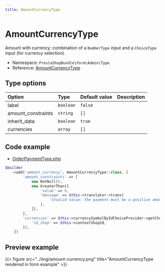 ```yaml
---
title: AmountCurrencyType
---
```


# AmountCurrencyType

Amount with currency: combination of a `NumberType` input and a `ChoiceType` input (for currency selection).

- Namespace: `PrestaShopBundle\Form\Admin\Type`
- Reference: [AmountCurrencyType](https://github.com/PrestaShop/PrestaShop/blob/8.0.x/src/PrestaShopBundle/Form/Admin/Type/AmountCurrencyType.php)

## Type options

| Option       | Type   | Default value                     | Description                                                                               |
| :----------- | :----- | :-------------------------------- | :---------------------------------------------------------------------------------------- |
| label | `boolean` | `false` |  |
| amount_constraints | `string` | `[]` |  |
| inherit_data | `boolean` | `true` |  |
| currencies | `array` | `[]`  |  |

## Code example

- [OrderPaymentType.php](https://github.com/PrestaShop/PrestaShop/blob/8.0.x/src/PrestaShopBundle/Form/Admin/Sell/Order/OrderPaymentType.php#L113-L122)

```php
$builder
   ->add('amount_currency', AmountCurrencyType::class, [
        'amount_constraints' => [
            new NotNull(),
            new GreaterThan([
                'value' => 0,
                'message' => $this->translator->trans(
                    'Invalid value: the payment must be a positive amount.', [], 'Admin.Notifications.Error'
                ),
            ]),
        ],
        'currencies' => $this->currencySymbolByIdChoiceProvider->getChoices([
            'id_shop' => $this->contextShopId,
        ]),
    ])
```

## Preview example

{{< figure src="../img/amount-currency.png" title="AmountCurrencyType rendered in form example" >}}
